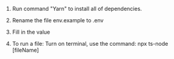1. Run command "Yarn" to install all of dependencies.

2. Rename the file env.example to .env

3. Fill in the value

4. To run a file: Turn on terminal, use the command: npx ts-node [fileName]